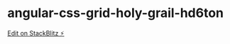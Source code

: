 # angular-css-grid-holy-grail-hd6ton

[Edit on StackBlitz ⚡️](https://stackblitz.com/edit/angular-css-grid-holy-grail-hd6ton)